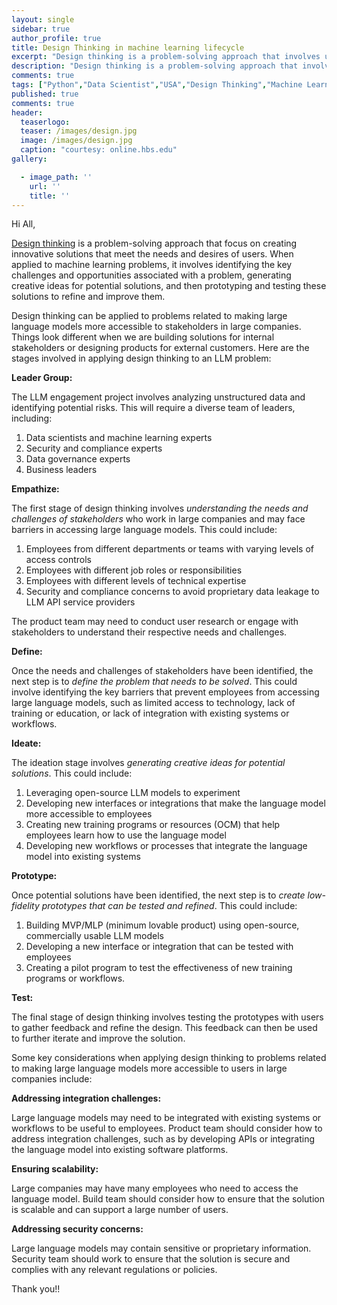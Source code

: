 ```yaml
---
layout: single
sidebar: true
author_profile: true
title: Design Thinking in machine learning lifecycle
excerpt: "Design thinking is a problem-solving approach that involves understanding the needs and desires of users, generating creative ideas, and prototyping and testing potential solutions."
description: "Design thinking is a problem-solving approach that involves understanding the needs and desires of users, generating creative ideas, and prototyping and testing potential solutions."
comments: true
tags: ["Python","Data Scientist","USA","Design Thinking","Machine Learning","ML System Design"]
published: true
comments: true
header:
  teaserlogo:
  teaser: /images/design.jpg
  image: /images/design.jpg
  caption: "courtesy: online.hbs.edu"
gallery:

  - image_path: ''
    url: ''
    title: ''
---
```


Hi All,

[Design thinking](https://www.mckinsey.com/featured-insights/mckinsey-explainers/what-is-design-thinking) is a problem-solving approach that focus on creating innovative solutions that meet the needs and desires of users. When applied to machine learning problems, it involves identifying the key challenges and opportunities associated with a problem, generating creative ideas for potential solutions, and then prototyping and testing these solutions to refine and improve them.

Design thinking can be applied to problems related to making large language models more accessible to stakeholders in large companies. Things look different when we are building solutions for internal stakeholders or designing products for external customers. Here are the stages involved in applying design thinking to an LLM problem:


**Leader Group:**

The LLM engagement project involves analyzing unstructured data and identifying potential risks. This will require a diverse team of leaders, including:

1. Data scientists and machine learning experts
2. Security and compliance experts
3. Data governance experts
4. Business leaders

**Empathize:**

The first stage of design thinking involves *understanding the needs and challenges of stakeholders* who work in large companies and may face barriers in accessing large language models. 
This could include:
1. Employees from different departments or teams with varying levels of access controls
2. Employees with different job roles or responsibilities
3. Employees with different levels of technical expertise 
4. Security and compliance concerns to avoid proprietary data leakage to LLM API service providers

The product team may need to conduct user research or engage with stakeholders to understand their respective needs and challenges.

**Define:**

Once the needs and challenges of stakeholders have been identified, the next step is to *define the problem that needs to be solved*. This could involve identifying the key barriers that prevent employees from accessing large language models, such as limited access to technology, lack of training or education, or lack of integration with existing systems or workflows.

**Ideate:**

The ideation stage involves *generating creative ideas for potential solutions*. This could include:
1. Leveraging open-source LLM models to experiment
2. Developing new interfaces or integrations that make the language model more accessible to employees
3. Creating new training programs or resources (OCM) that help employees learn how to use the language model
4. Developing new workflows or processes that integrate the language model into existing systems

**Prototype:**

Once potential solutions have been identified, the next step is to *create low-fidelity prototypes that can be tested and refined*. This could include:
1. Building MVP/MLP (minimum lovable product) using open-source, commercially usable LLM models
2. Developing a new interface or integration that can be tested with employees
3. Creating a pilot program to test the effectiveness of new training programs or workflows.

**Test:**

The final stage of design thinking involves testing the prototypes with users to gather feedback and refine the design. This feedback can then be used to further iterate and improve the solution.

Some key considerations when applying design thinking to problems related to making large language models more accessible to users in large companies include:

**Addressing integration challenges:**

Large language models may need to be integrated with existing systems or workflows to be useful to employees. Product team should consider how to address integration challenges, such as by developing APIs or integrating the language model into existing software platforms.

**Ensuring scalability:**

Large companies may have many employees who need to access the language model. Build team should consider how to ensure that the solution is scalable and can support a large number of users.

**Addressing security concerns:**

Large language models may contain sensitive or proprietary information. Security team should work to ensure that the solution is secure and complies with any relevant regulations or policies.

Thank you!!

